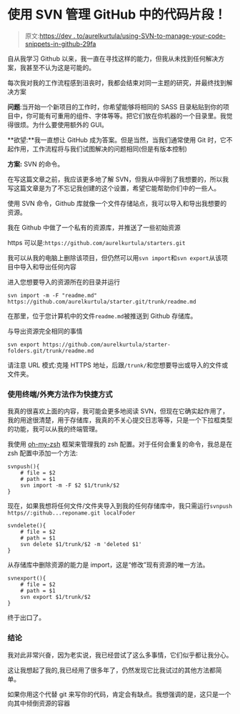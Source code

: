 # 使用 SVN 管理 GitHub 中的代码片段！

> 原文:[https://dev . to/aurelkurtula/using-SVN-to-manage-your-code-snippets-in-github-29fa](https://dev.to/aurelkurtula/using-svn-to-manage-your-code-snippets-in-github-29fa)

自从我学习 Github 以来，我一直在寻找这样的能力，但我从未找到任何解决方案，我甚至不认为这是可能的。

每次我对我的工作流程感到沮丧时，我都会结束对同一主题的研究，并最终找到解决方案

**问题**:当开始一个新项目的工作时，你希望能够将相同的 SASS 目录粘贴到你的项目中，你可能有可重用的组件、字体等等。把它们放在你机器的一个目录里。我觉得很烦。为什么要使用额外的 GUI。

**欲望:**我一直想让 GitHub 成为答案。但是当然，当我们通常使用 Git 时，它不起作用，工作流程将与我们试图解决的问题相同(但是有版本控制)

**方案:** SVN 的命令。

在写这篇文章之前，我应该更多地了解 SVN，但我从中得到了我想要的，所以我写这篇文章是为了不忘记我创建的这个设置，希望它能帮助你们中的一些人。

使用 SVN 命令，Github 库就像一个文件存储站点，我可以导入和导出我想要的资源。

我在 Github 中做了一个私有的资源库，并推送了一些初始资源

https 可以是:`https://github.com/aurelkurtula/starters.git`

我可以从我的电脑上删除该项目，但仍然可以用`svn import`和`svn export`从该项目中导入和导出任何内容

进入您想要导入的资源所在的目录并运行

```
svn import -m -F "readme.md" https://github.com/aurelkurtula/starter.git/trunk/readme.md 
```

在那里，位于您计算机中的文件`readme.md`被推送到 Github 存储库。

与导出资源完全相同的事情

```
svn export https://github.com/aurelkurtula/starter-folders.git/trunk/readme.md 
```

请注意 URL 模式:克隆 HTTPS 地址，后跟`/trunk/`和您想要导出或导入的文件或文件夹。

### [](#use-terminalshell-methods-as-shortcuts)使用终端/外壳方法作为快捷方式

我真的很喜欢上面的内容，我可能会更多地阅读 SVN，但现在它确实起作用了，我的用途很清楚，用于存储库，我真的不关心提交日志等等，只是一个下拉框类型的功能，我可以从我的终端管理。

我使用 [oh-my-zsh](https://github.com/robbyrussell/oh-my-zsh) 框架来管理我的 zsh 配置。对于任何会重复的命令，我总是在 zsh 配置中添加一个方法:

```
svnpush(){
    # file = $2
    # path = $1
    svn import -m -F $2 $1/trunk/$2
} 
```

现在，如果我想将任何文件/文件夹导入到我的任何存储库中，我只需运行`svnpush https//:github...reponame.git localFoder`

```
svndelete(){
    # file = $2
    # path = $1
    svn delete $1/trunk/$2 -m 'deleted $1'
} 
```

从存储库中删除资源的能力是 import，这是“修改”现有资源的唯一方法。

```
svnexport(){
    # file = $2
    # path = $1
    svn export $1/trunk/$2
} 
```

终于出口了。

### [](#conclusion)结论

我对此非常兴奋，因为老实说，我已经尝试了这么多事情，它们似乎都让我分心。

这让我想起了我的,我已经用了很多年了，仍然发现它比我试过的其他方法都简单。

如果你用这个代替 git 来写你的代码，肯定会有缺点。我想强调的是，这只是一个向其中倾倒资源的容器